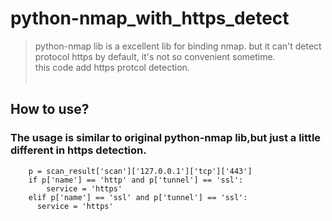 # python-nmap_with_https_detect
> python-nmap lib is a excellent lib for binding nmap. but it can't detect protocol https by default, it's not so convenient sometime.<br>
> this code add https protcol detection.<br><br>
## How to use?
### The usage is similar to original python-nmap lib,but just a little different in https detection.
```
    p = scan_result['scan']['127.0.0.1']['tcp']['443']
    if p['name'] == 'http' and p['tunnel'] == 'ssl':
        service = 'https'
    elif p['name'] == 'ssl' and p['tunnel'] == 'ssl':
      service = 'https'
```
